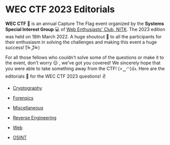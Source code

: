 # WEC CTF 2023 Editorials

**WEC CTF** 🚩 is an annual Capture The Flag event organized by the **Systems Special Interest Group** 💻 of [Web Enthusiasts' Club, NITK](https://instagram.com/wecnitk). The 2023 edition was held on 18th March 2022. A huge shoutout 📣 to all the participants for their enthusiasm in solving the challenges and making this event a huge success! (͠≖ ͜ʖ͠≖) 

For all those fellows who couldn't solve some of the questions or make it to the event, don't worry 😌 , we've got you covered! We sincerely hope that you were able to take something away from the CTF! (>‿◠)👍. Here are the editorials 📝 for the WEC CTF 2023 questions! ✌


- [Cryptography](./Crypto/)

- [Forensics](./Forensics/)

- [Miscellaneous](./Misc/)

- [Reverse Engineering](./RE/)

- [Web](./web/)

- [OSINT](./OSINT/)
